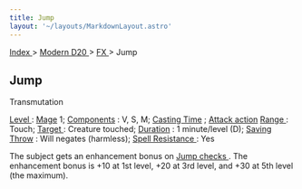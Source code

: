 ```yaml
---
title: Jump
layout: '~/layouts/MarkdownLayout.astro'
---
```


[ Index ](/) > [ Modern D20 ](/modern.d20.srd) > [ FX ](/modern.d20.srd/fx) > Jump

##  Jump

Transmutation

[ Level ](/modern.d20.srd/fx/level) : [ Mage](/modern.d20.srd/classes/advanced/mage) 1; [ Components](/modern.d20.srd/fx/components) : V, S, M; [ Casting Time](/modern.d20.srd/fx/casting.time) ; [ Attack action](/modern.d20.srd/combat/attack.actions) [ Range ](/modern.d20.srd/fx/range) :
Touch; [ Target ](/modern.d20.srd/fx/target) : Creature touched; [ Duration](/modern.d20.srd/fx/duration) : 1 minute/level (D); [ Saving Throw](/modern.d20.srd/basics/saving.throws) : Will negates (harmless); [ Spell Resistance ](/modern.d20.srd/special.abilities/spell.resistance) : Yes

The subject gets an enhancement bonus on [ Jump ](/modern.d20.srd/skills/jump)
[ checks ](/modern.d20.srd/skills/skill.basics) . The enhancement
bonus is +10 at 1st level, +20 at 3rd level, and +30 at 5th level (the
maximum).

